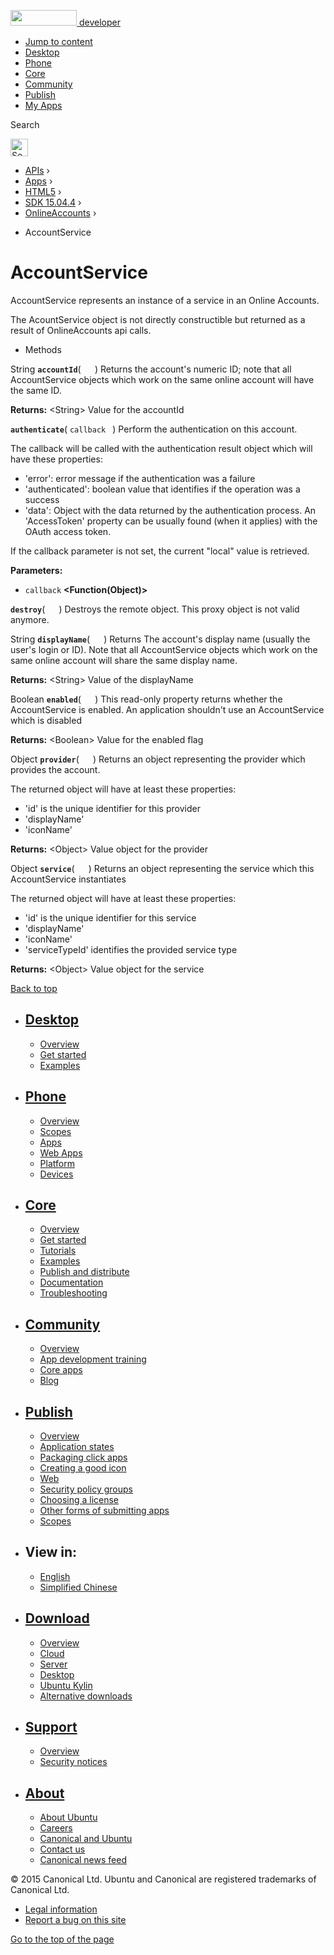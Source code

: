 <a href="https://developer.ubuntu.com/" class="logo-ubuntu"><img src="https://developer.ubuntu.com/assets/sites/ubuntu/latest/u/img/logos/logo-ubuntu-orange.svg" width="106" height="25" /> <span>developer</span></a>

-   [Jump to content](index.html#main-content)
-   [Desktop](https://developer.ubuntu.com/en/desktop/)
-   [Phone](https://developer.ubuntu.com/en/phone/)
-   [Core](https://developer.ubuntu.com/core)
-   [Community](https://developer.ubuntu.com/en/community/)
-   [Publish](https://developer.ubuntu.com/en/publish/)
-   [My Apps](https://myapps.developer.ubuntu.com/)

Search

<img src="https://developer.ubuntu.com/assets/sites/ubuntu/latest/u/img/search-white.svg" alt="Search" height="28" />

-   [APIs](../../../../index.html) ›
-   [Apps](../../../index.html) ›
-   [HTML5](../../index.html) ›
-   [SDK 15.04.4](../index.html) ›
-   [OnlineAccounts](../OnlineAccounts/index.html) ›

<!-- -->

-   AccountService

AccountService
==============

AccountService represents an instance of a service in an Online Accounts.

The AcountService object is not directly constructible but returned as a result of OnlineAccounts api calls.

-   Methods

<span id="accountId"></span>
String **`accountId`**( `  ` )
Returns the account's numeric ID; note that all AccountService objects which work on the same online account will have the same ID.

**Returns:** &lt;String&gt;
Value for the accountId

<span id="authenticate"></span>
**`authenticate`**( `callback ` )
Perform the authentication on this account.

The callback will be called with the authentication result object which will have these properties:

-   'error': error message if the authentication was a failure
-   'authenticated': boolean value that identifies if the operation was a success
-   'data': Object with the data returned by the authentication process. An 'AccessToken' property can be usually found (when it applies) with the OAuth access token.

If the callback parameter is not set, the current "local" value is retrieved.

**Parameters:**
-   `callback` **&lt;Function(Object)&gt;**

<span id="destroy"></span>
**`destroy`**( `  ` )
Destroys the remote object. This proxy object is not valid anymore.

<span id="displayName"></span>
String **`displayName`**( `  ` )
Returns The account's display name (usually the user's login or ID). Note that all AccountService objects which work on the same online account will share the same display name.

**Returns:** &lt;String&gt;
Value of the displayName

<span id="enabled"></span>
Boolean **`enabled`**( `  ` )
This read-only property returns whether the AccountService is enabled. An application shouldn't use an AccountService which is disabled

**Returns:** &lt;Boolean&gt;
Value for the enabled flag

<span id="provider"></span>
Object **`provider`**( `  ` )
Returns an object representing the provider which provides the account.

The returned object will have at least these properties:

-   'id' is the unique identifier for this provider
-   'displayName'
-   'iconName'

**Returns:** &lt;Object&gt;
Value object for the provider

<span id="service"></span>
Object **`service`**( `  ` )
Returns an object representing the service which this AccountService instantiates

The returned object will have at least these properties:

-   'id' is the unique identifier for this service
-   'displayName'
-   'iconName'
-   'serviceTypeId' identifies the provided service type

**Returns:** &lt;Object&gt;
Value object for the service

[Back to top](index.html#)

-   [Desktop](https://developer.ubuntu.com/en/desktop/)
    ---------------------------------------------------

    -   [Overview](https://developer.ubuntu.com/en/desktop/)
    -   [Get started](http://snapcraft.io/?utm_source=developer.ubuntu.com&utm_medium=devportal&utm_term=snaps%20snapcraft%20desktop&utm_content=menu&utm_campaign=duc_snappers)
    -   [Examples](https://github.com/ubuntu/snappy-playpen)

-   [Phone](https://developer.ubuntu.com/en/phone/)
    -----------------------------------------------

    -   [Overview](https://developer.ubuntu.com/en/phone/)
    -   [Scopes](https://developer.ubuntu.com/en/phone/scopes/)
    -   [Apps](https://developer.ubuntu.com/en/phone/apps/)
    -   [Web Apps](https://developer.ubuntu.com/en/phone/web/)
    -   [Platform](https://developer.ubuntu.com/en/phone/platform/)
    -   [Devices](https://developer.ubuntu.com/en/phone/devices/)

-   [Core](https://developer.ubuntu.com/core)
    -----------------------------------------

    -   [Overview](https://developer.ubuntu.com/core)
    -   [Get started](https://developer.ubuntu.com/core/get-started)
    -   [Tutorials](https://developer.ubuntu.com/core/tutorials)
    -   [Examples](https://developer.ubuntu.com/core/examples)
    -   [Publish and distribute](https://developer.ubuntu.com/core/publish-and-distribute)
    -   [Documentation](https://developer.ubuntu.com/core/documentation)
    -   [Troubleshooting](https://developer.ubuntu.com/core/troubleshooting)

-   [Community](https://developer.ubuntu.com/en/community/)
    -------------------------------------------------------

    -   [Overview](https://developer.ubuntu.com/en/community/)
    -   [App development training](https://developer.ubuntu.com/en/community/training/)
    -   [Core apps](https://developer.ubuntu.com/en/community/core-apps/)
    -   [Blog](https://developer.ubuntu.com/en/community/blog/)

-   [Publish](https://developer.ubuntu.com/en/publish/)
    ---------------------------------------------------

    -   [Overview](https://developer.ubuntu.com/en/publish/)
    -   [Application states](https://developer.ubuntu.com/en/publish/application-states/)
    -   [Packaging click apps](https://developer.ubuntu.com/en/publish/packaging-click-apps/)
    -   [Creating a good icon](https://developer.ubuntu.com/en/publish/creating-a-good-icon/)
    -   [Web](https://developer.ubuntu.com/en/publish/web/)
    -   [Security policy groups](https://developer.ubuntu.com/en/publish/security-policy-groups/)
    -   [Choosing a license](https://developer.ubuntu.com/en/publish/choosing-a-license/)
    -   [Other forms of submitting apps](https://developer.ubuntu.com/en/publish/other-forms-of-submitting-apps/)
    -   [Scopes](https://developer.ubuntu.com/en/publish/scopes/)

-   View in:
    --------

    -   [English](index.html "Change to language: English")
    -   [Simplified Chinese](index.html "Change to language: Simplified Chinese")

-   [Download](http://ubuntu.com/download/)
    ---------------------------------------

    -   [Overview](http://ubuntu.com/download)
    -   [Cloud](http://ubuntu.com/download/cloud)
    -   [Server](http://ubuntu.com/download/server)
    -   [Desktop](http://ubuntu.com/download/desktop)
    -   [Ubuntu Kylin](http://ubuntu.com/download/ubuntu-kylin)
    -   [Alternative downloads](http://ubuntu.com/download/alternative-downloads)

-   [Support](http://ubuntu.com/support/)
    -------------------------------------

    -   [Overview](http://ubuntu.com/support)
    -   [Security notices](http://www.ubuntu.com/usn/)

-   [About](http://ubuntu.com/about/)
    ---------------------------------

    -   [About Ubuntu](http://ubuntu.com/about/about-ubuntu)
    -   [Careers](http://www.canonical.com/careers)
    -   [Canonical and Ubuntu](http://ubuntu.com/about/canonical-and-ubuntu)
    -   [Contact us](http://ubuntu.com/about/contact-us)
    -   [Canonical news feed](http://insights.ubuntu.com/feed/)

© 2015 Canonical Ltd. Ubuntu and Canonical are registered trademarks of Canonical Ltd.

-   [Legal information](http://www.ubuntu.com/legal)
-   [Report a bug on this site](https://bugs.launchpad.net/developer-ubuntu-com/)

<span class="accessibility-aid">[Go to the top of the page](index.html#)</span>
